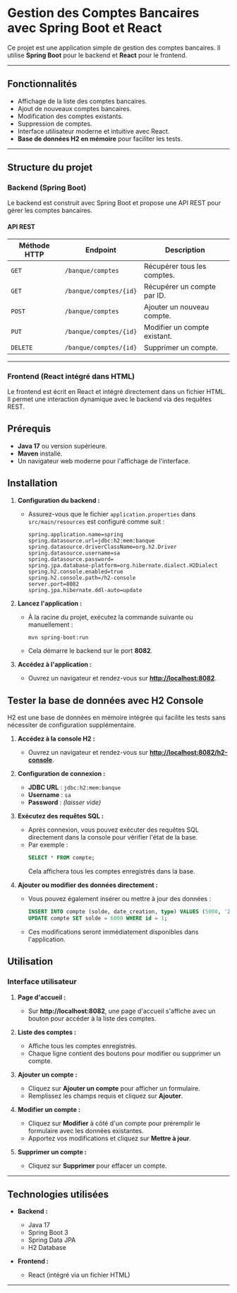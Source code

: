 
# Gestion des Comptes Bancaires avec Spring Boot et React

Ce projet est une application simple de gestion des comptes bancaires. Il utilise **Spring Boot** pour le backend et **React** pour le frontend.

---

## **Fonctionnalités**
- Affichage de la liste des comptes bancaires.
- Ajout de nouveaux comptes bancaires.
- Modification des comptes existants.
- Suppression de comptes.
- Interface utilisateur moderne et intuitive avec React.
- **Base de données H2 en mémoire** pour faciliter les tests.

---

## **Structure du projet**

### **Backend (Spring Boot)**
Le backend est construit avec Spring Boot et propose une API REST pour gérer les comptes bancaires.

#### **API REST**
| Méthode HTTP | Endpoint                | Description                  |
|--------------|-------------------------|------------------------------|
| `GET`        | `/banque/comptes`       | Récupérer tous les comptes.  |
| `GET`        | `/banque/comptes/{id}`  | Récupérer un compte par ID.  |
| `POST`       | `/banque/comptes`       | Ajouter un nouveau compte.   |
| `PUT`        | `/banque/comptes/{id}`  | Modifier un compte existant. |
| `DELETE`     | `/banque/comptes/{id}`  | Supprimer un compte.         |

---

### **Frontend (React intégré dans HTML)**
Le frontend est écrit en React et intégré directement dans un fichier HTML. Il permet une interaction dynamique avec le backend via des requêtes REST.


## **Prérequis**
- **Java 17** ou version supérieure.
- **Maven** installé.
- Un navigateur web moderne pour l'affichage de l'interface.

## **Installation**

1. **Configuration du backend :**
   - Assurez-vous que le fichier `application.properties` dans `src/main/resources` est configuré comme suit :
     ```properties
     spring.application.name=spring
     spring.datasource.url=jdbc:h2:mem:banque
     spring.datasource.driverClassName=org.h2.Driver
     spring.datasource.username=sa
     spring.datasource.password=
     spring.jpa.database-platform=org.hibernate.dialect.H2Dialect
     spring.h2.console.enabled=true
     spring.h2.console.path=/h2-console
     server.port=8082
     spring.jpa.hibernate.ddl-auto=update
     ```

2. **Lancez l'application :**
   - À la racine du projet, exécutez la commande suivante ou manuellement :
     ```bash
     mvn spring-boot:run
     ```

   - Cela démarre le backend sur le port **8082**.

3. **Accédez à l'application :**
   - Ouvrez un navigateur et rendez-vous sur **[http://localhost:8082](http://localhost:8082)**.


## **Tester la base de données avec H2 Console**

H2 est une base de données en mémoire intégrée qui facilite les tests sans nécessiter de configuration supplémentaire.

1. **Accédez à la console H2 :**
   - Ouvrez un navigateur et rendez-vous sur **[http://localhost:8082/h2-console](http://localhost:8082/h2-console)**.

2. **Configuration de connexion :**
   - **JDBC URL** : `jdbc:h2:mem:banque`
   - **Username** : `sa`
   - **Password** : *(laisser vide)*

3. **Exécutez des requêtes SQL :**
   - Après connexion, vous pouvez exécuter des requêtes SQL directement dans la console pour vérifier l'état de la base.
   - Par exemple :
     ```sql
     SELECT * FROM compte;
     ```
     Cela affichera tous les comptes enregistrés dans la base.

4. **Ajouter ou modifier des données directement :**
   - Vous pouvez également insérer ou mettre à jour des données :
     ```sql
     INSERT INTO compte (solde, date_creation, type) VALUES (5000, '2024-11-20', 'EPARGNE');
     UPDATE compte SET solde = 6000 WHERE id = 1;
     ```

   - Ces modifications seront immédiatement disponibles dans l'application.


## **Utilisation**

### **Interface utilisateur**
1. **Page d'accueil :**
   - Sur **http://localhost:8082**, une page d'accueil s'affiche avec un bouton pour accéder à la liste des comptes.

2. **Liste des comptes :**
   - Affiche tous les comptes enregistrés.
   - Chaque ligne contient des boutons pour modifier ou supprimer un compte.

3. **Ajouter un compte :**
   - Cliquez sur **Ajouter un compte** pour afficher un formulaire.
   - Remplissez les champs requis et cliquez sur **Ajouter**.

4. **Modifier un compte :**
   - Cliquez sur **Modifier** à côté d'un compte pour préremplir le formulaire avec les données existantes.
   - Apportez vos modifications et cliquez sur **Mettre à jour**.

5. **Supprimer un compte :**
   - Cliquez sur **Supprimer** pour effacer un compte.

---

## **Technologies utilisées**

- **Backend :**
  - Java 17
  - Spring Boot 3
  - Spring Data JPA
  - H2 Database

- **Frontend :**
  - React (intégré via un fichier HTML)

---
